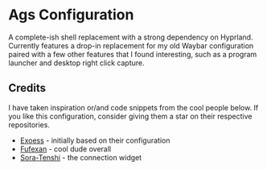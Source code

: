 # Ags Configuration

A complete-ish shell replacement with a strong dependency on Hyprland. Currently features a drop-in replacement for my old Waybar configuration paired
with a few other features that I found interesting, such as a program launcher and desktop right click capture.

## Credits

I have taken inspiration or/and code snippets from the cool people below. If you like this configuration, consider giving them a star on their respective
repositories.

- [Exoess](https://github.com/exoess/.files) - initially based on their configuration
- [Fufexan](https://github.com/fufexan/dotfiles/tree/main/home/programs/ags) - cool dude overall
- [Sora-Tenshi](https://github.com/SoraTenshi/ags-env) - the connection widget

